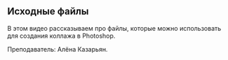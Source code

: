 ## Исходные файлы

В этом видео рассказываем про файлы, которые можно использовать для создания коллажа в Photoshop.

Преподаватель: Алёна Казарьян.

[](https://player.softculture.cc/embed/RVS/RVS_10.14.01_L6-1_Files)
